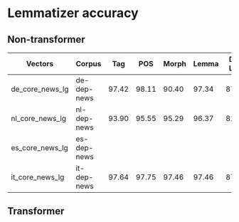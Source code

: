 # Lemmatizer accuracy

## Non-transformer

| **Vectors**     | **Corpus**  | **Tag** | **POS** | **Morph** | **Lemma** | Dep LAS | Dep UAS |
| --------------- | ----------- | ------- | ------- | --------- | --------- | ------- | ------- |
| de_core_news_lg | de-dep-news | 97.42   | 98.11   | 90.40     | 97.34     | 87.51   | 89.86   |
| nl_core_news_lg | nl-dep-news | 93.90   | 95.55   | 95.29     | 96.37     | 82.13   | 86.42   |
| es_core_news_lg | es-dep-news |         |         |           |           |         |         |
| it_core_news_lg | it-dep-news | 97.64   | 97.75   | 97.46     | 97.46     | 87.98   | 91.57   |

## Transformer
